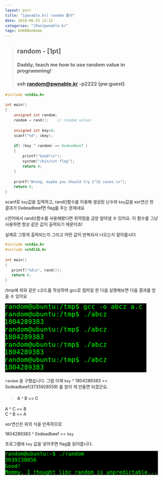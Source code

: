 ```yaml
---
layout: post
title: "[pwnable.kr] random 풀이"
date: 2018-06-25 12:15
categories: "[Pwn]pwnable.kr"
tags: UnKN0wnName
---
```


>## random - [1pt]
>### Daddy, teach me how to use random value in programming!
>### ssh random@pwnable.kr -p2222 (pw:guest)

```c
#include <stdio.h>

int main()
{
	unsigned int random;
	random = rand();	// random value!

	unsigned int key=0;
	scanf("%d", &key);

	if( (key ^ random) == 0xdeadbeef )
	{
		printf("Good!\n");
		system("/bin/cat flag");
		return 0;
	}

	printf("Wrong, maybe you should try 2^32 cases.\n");
	return 0;
}
```

 scanf로 `key`값을 입력하고, rand()함수를 이용해 생성된 난수와 `key`값을 xor연산 한 결과가 0xdeadbeef면 flag를 주는 문제네요
 
 c언어에서 rand()함수를 사용해봤다면 취약점을 금방 알아낼 수 있어요. 이 함수를 그냥 사용하면 항상 같은 값이 출력되기 때문이죠!
 
 실제로 그렇게 출력되는지 그리고 어떤 값이 반복되서 나오는지 알아봅시다
 
 ```c
#include <stdio.h>
#include <stdlib.h>

int main()
{
	printf("%d\n", rand());
	return 0;
}
```
/tmp에 위와 같은 c코드를 작성하여 gcc로 컴파일 한 다음 실행해보면 다음 결과를 얻을 수 있어요

![proof](/pic/pwnable_kr/random/rand_proof.png)

`random` 을 구했습니다. 그럼 이제 `key` ^ 1804289383 == 0xdeadbeef(3735928559) 를 참이 게 만들면 되겠군요.

>#### A ^ B == C  
A ^ C == B  
C ^ B == A

xor연산은 위의 식을 만족하므로

1804289383 ^ 0xdeadbeef == `key`

프로그램에 `key` 값을 넣어주면 flag를 읽어줍니다.

![flag](/pic/pwnable_kr/random/rand_flag.png)

